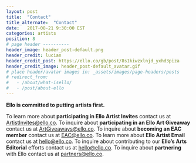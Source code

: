 ```yaml
---
layout: post
title:  "Contact"
title_alternate:  "Contact"
date:   2017-08-21 9:30:00 EST
categories: artists
position: 8
# page header ----------
header_image: header_post-default.png
header_credit: lucian
header_credit_post: https://ello.co/gb/post/8s1kiwzxlnjd_yxhd3piza
header_credit_image: header_post-default_avatar.gif
# place header/avatar images in: _assets/images/page-headers/posts
# redirect_from:
#   - /about/what-isello/
#   - /post/about-ello
---
```

**Ello is committed to putting artists first.**

To learn more about **participating in Ello Artist Invites** contact us at ArtistInvites@ello.co.
To inquire about **participating in an Ello Art Giveaway** contact us at ArtGiveaways@ello.co.
To inquire about **becoming an EAC member** contact us at EAC@ello.co.
To learn more about **Ello Artist Email** contact us at hello@ello.co.
To inquire about contributing to our **Ello’s Arts Editorial** efforts contact us at hello@ello.co.
To inquire about **partnering** with Ello contact us at partners@ello.co.

